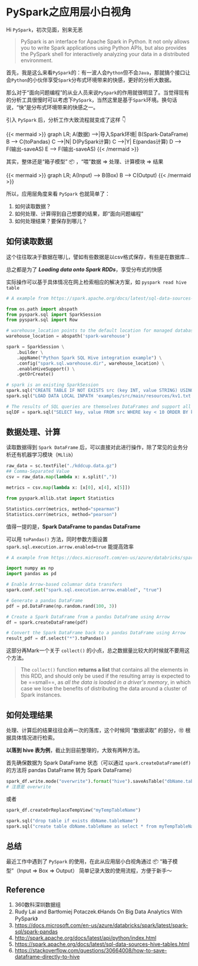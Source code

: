 # PySpark之应用层小白视角


Hi `PySpark`，初次见面，别来无恙

<!--more-->

> PySpark is an interface for Apache Spark in Python. It not only allows you to write Spark applications using Python APIs, but also provides the PySpark shell for interactively analyzing your data in a distributed environment.

首先，我是这么来看`PySpark`的：有一波人会`Python`但不会`Java`，那就搞个接口让会`Python`的小伙伴享受`Spark`分布式环境带来的快感，更好的分析大数据。

那么对于“面向问题编程”的从业人员来说`PySpark`的作用就很明显了。当觉得现有的分析工具很慢时可以考虑下`PySpark`，当然这里是基于`Spark`环境。换句话说，“快”是分布式环境带来的快感之一。

引入 `PySpark` 后，分析工作大致流程就变成了这样 👇

{{< mermaid >}}
graph LR;
    A(数据) -->|导入Spark环境| B(Spark-DataFrame)
    B --> C{toPandas}
    C -->|N| D(PySpark计算)
    C -->|Y| E(pandas计算)
    D --> F(输出-saveAS)
    E --> F(输出-saveAS)
{{< /mermaid >}}

其实，整体还是“箱子模型” 📦 ，“喂”数据 => 处理、计算模块 => 结果

{{< mermaid >}}
graph LR;
    A(Input) --> B(Box)
    B --> C(Output)
{{< /mermaid >}}

所以，应用层角度来看 `PySpark` 也就简单了：

1. 如何读取数据？
2. 如何处理、计算得到自己想要的结果，即“面向问题编程”
3. 如何处理结果？要保存到哪儿？

## 如何读取数据

这个往往取决于数据在哪儿，譬如有些数据是以csv格式保存，有些是在数据库...

总之都是为了 ***Loading data onto Spark RDDs***，享受分布式的快感

实际操作可以基于具体情况在网上检索相应的解决方案，如 `pyspark read hive table`

```python
# A example from https://spark.apache.org/docs/latest/sql-data-sources-hive-tables.html

from os.path import abspath
from pyspark.sql import SparkSession
from pyspark.sql import Row

# warehouse_location points to the default location for managed databases and tables
warehouse_location = abspath('spark-warehouse')

spark = SparkSession \
    .builder \
    .appName("Python Spark SQL Hive integration example") \
    .config("spark.sql.warehouse.dir", warehouse_location) \
    .enableHiveSupport() \
    .getOrCreate()

# spark is an existing SparkSession
spark.sql("CREATE TABLE IF NOT EXISTS src (key INT, value STRING) USING hive")
spark.sql("LOAD DATA LOCAL INPATH 'examples/src/main/resources/kv1.txt' INTO TABLE src")

# The results of SQL queries are themselves DataFrames and support all normal functions.
sqlDF = spark.sql("SELECT key, value FROM src WHERE key < 10 ORDER BY key")
```

## 数据处理、计算

读取数据得到 `Spark DataFrame` 后，可以直接对此进行操作，除了常见的业务分析还有机器学习模块（`MLlib`）

```python
raw_data = sc.textFile("./kddcup.data.gz")
## Comma-Separated Value
csv = raw_data.map(lambda x: x.split(","))

metrics = csv.map(lambda x: [x[0], x[4], x[5]])

from pyspark.mllib.stat import Statistics

Statistics.corr(metrics, method="spearman")
Statistics.corr(metrics, method="pearson")
```

值得一提的是，**Spark DataFrame to pandas DataFrame**

可以用 `toPandas()` 方法，同时参数方面设置 `spark.sql.execution.arrow.enabled=true` 能提高效率

```python
# A example from https://docs.microsoft.com/en-us/azure/databricks/spark/latest/spark-sql/spark-pandas

import numpy as np
import pandas as pd

# Enable Arrow-based columnar data transfers
spark.conf.set("spark.sql.execution.arrow.enabled", "true")

# Generate a pandas DataFrame
pdf = pd.DataFrame(np.random.rand(100, 3))

# Create a Spark DataFrame from a pandas DataFrame using Arrow
df = spark.createDataFrame(pdf)

# Convert the Spark DataFrame back to a pandas DataFrame using Arrow
result_pdf = df.select("*").toPandas()
```

这部分再Mark一个关于 `collect()` 的小点，总之数据量比较大的时候就不要用这个方法。

> The `collect()` function **returns a list** that contains all the elements in this RDD, and should only be used if the resulting array is expected to be ==small==, as *all the data is loaded in a driver's memory*, in which case we lose the benefits of distributing the data around a cluster of Spark instances.

## 如何处理结果

处理、计算后的结果往往会再一次的落库，这个时候同 “数据读取” 的部分，🉑️ 根据具体情况进行检索。

**以落到 hive 表为例**，截止到目前整理的，大致有两种方法。

首先确保数据为 Spark DataFrame 状态（可以通过 `spark.createDataFrame(df)` 的方法将 pandas DataFrame 转为 Spark DataFrame）


```python
spark_df.write.mode("overwrite").format("hive").saveAsTable("dbName.tableName")
# 注意是 overwrite 
```

或者

```python
spark_df.createOrReplaceTempView("myTempTableName")

spark.sql("drop table if exists dbName.tableName")
spark.sql("create table dbName.tableName as select * from myTempTableName")
```

## 总结

最近工作中遇到了 `PySpark` 的使用，在此从应用层小白视角通过 📦 “箱子模型”（Input => Box => Output） 简单记录大致的使用流程，方便于新手～


## Reference

1. 360数科深圳数据组
2. Rudy Lai and Bartłomiej Potaczek.《Hands On Big Data Analytics With PySpark》
3. https://docs.microsoft.com/en-us/azure/databricks/spark/latest/spark-sql/spark-pandas
4. http://spark.apache.org/docs/latest/api/python/index.html
5. https://spark.apache.org/docs/latest/sql-data-sources-hive-tables.html
6. https://stackoverflow.com/questions/30664008/how-to-save-dataframe-directly-to-hive




<head> 
    <script defer src="https://use.fontawesome.com/releases/v5.0.13/js/all.js"></script> 
    <script defer src="https://use.fontawesome.com/releases/v5.0.13/js/v4-shims.js"></script> 
</head> 
<link rel="stylesheet" href="https://use.fontawesome.com/releases/v5.0.13/css/all.css">
